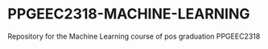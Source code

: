 # PPGEEC2318-MACHINE-LEARNING
Repository for the Machine Learning course of pos graduation PPGEEC2318
